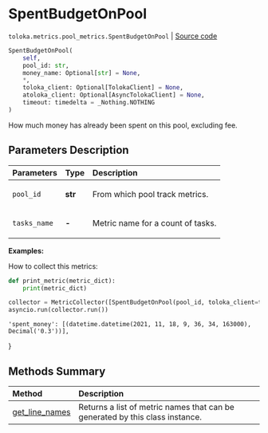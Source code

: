 # SpentBudgetOnPool
`toloka.metrics.pool_metrics.SpentBudgetOnPool` | [Source code](https://github.com/Toloka/toloka-kit/blob/v1.1.1/src/metrics/pool_metrics.py#L330)

```python
SpentBudgetOnPool(
    self,
    pool_id: str,
    money_name: Optional[str] = None,
    *,
    toloka_client: Optional[TolokaClient] = None,
    atoloka_client: Optional[AsyncTolokaClient] = None,
    timeout: timedelta = _Nothing.NOTHING
)
```

How much money has already been spent on this pool, excluding fee.

## Parameters Description

| Parameters | Type | Description |
| :----------| :----| :-----------|
`pool_id`|**str**|<p>From which pool track metrics.</p>
`tasks_name`|**-**|<p>Metric name for a count of tasks.</p>

**Examples:**

How to collect this metrics:
```python
def print_metric(metric_dict):
    print(metric_dict)

collector = MetricCollector([SpentBudgetOnPool(pool_id, toloka_client=toloka_client)], print_metric)
asyncio.run(collector.run())
```
    'spent_money': [(datetime.datetime(2021, 11, 18, 9, 36, 34, 163000), Decimal('0.3'))],
}
## Methods Summary

| Method | Description |
| :------| :-----------|
[get_line_names](toloka.metrics.pool_metrics.SpentBudgetOnPool.get_line_names.md)| Returns a list of metric names that can be generated by this class instance.
